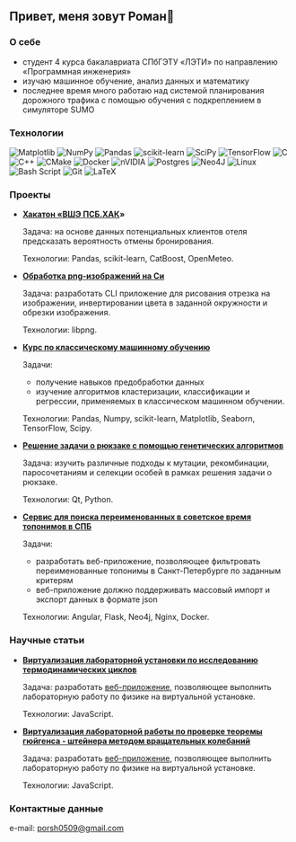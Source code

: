 ## Привет, меня зовут Роман👋

### О себе

* студент 4 курса бакалавриата СПбГЭТУ «ЛЭТИ» по направлению «Программная инженерия»
* изучаю машинное обучение, анализ данных и математику
* последнее время много работаю над системой планирования дорожного трафика с помощью обучения с подкреплением в симуляторе SUMO

### Технологии

![Matplotlib](https://img.shields.io/badge/Matplotlib-%23ffffff.svg?style=for-the-badge&logo=Matplotlib&logoColor=black) ![NumPy](https://img.shields.io/badge/numpy-%23013243.svg?style=for-the-badge&logo=numpy&logoColor=white) ![Pandas](https://img.shields.io/badge/pandas-%23150458.svg?style=for-the-badge&logo=pandas&logoColor=white) ![scikit-learn](https://img.shields.io/badge/scikit--learn-%23F7931E.svg?style=for-the-badge&logo=scikit-learn&logoColor=white) ![SciPy](https://img.shields.io/badge/SciPy-%230C55A5.svg?style=for-the-badge&logo=scipy&logoColor=%white) ![TensorFlow](https://img.shields.io/badge/TensorFlow-%23FF6F00.svg?style=for-the-badge&logo=TensorFlow&logoColor=white) ![C](https://img.shields.io/badge/c-%2300599C.svg?style=for-the-badge&logo=c&logoColor=white) ![C++](https://img.shields.io/badge/c++-%2300599C.svg?style=for-the-badge&logo=c%2B%2B&logoColor=white) ![CMake](https://img.shields.io/badge/CMake-%23008FBA.svg?style=for-the-badge&logo=cmake&logoColor=white) ![Docker](https://img.shields.io/badge/docker-%230db7ed.svg?style=for-the-badge&logo=docker&logoColor=white) ![nVIDIA](https://img.shields.io/badge/cuda-000000.svg?style=for-the-badge&logo=nVIDIA&logoColor=green) ![Postgres](https://img.shields.io/badge/postgres-%23316192.svg?style=for-the-badge&logo=postgresql&logoColor=white) ![Neo4J](https://img.shields.io/badge/Neo4j-008CC1?style=for-the-badge&logo=neo4j&logoColor=white) ![Linux](https://img.shields.io/badge/Linux-FCC624?style=for-the-badge&logo=linux&logoColor=black) ![Bash Script](https://img.shields.io/badge/bash_script-%23121011.svg?style=for-the-badge&logo=gnu-bash&logoColor=white) ![Git](https://img.shields.io/badge/git-%23F05033.svg?style=for-the-badge&logo=git&logoColor=white) ![LaTeX](https://img.shields.io/badge/latex-%23008080.svg?style=for-the-badge&logo=latex&logoColor=white)

### Проекты

* **[Хакатон «ВШЭ ПСБ.ХАК](https://drive.google.com/file/d/19SbdfF1Py_4Ao2e_k_4rfSwBoVpEYBn6/view?usp=sharing)»**

  Задача: на основе данных потенциальных клиентов отеля предсказать вероятность отмены бронирования.

  Технологии: Pandas, scikit-learn, CatBoost, OpenMeteo.

* **[Обработка png-изображений на Си](https://github.com/RomanPorshnev/image-processing)**

  Задача: разработать CLI приложение для рисования отрезка на изображении, инвертировании цвета в заданной окружности и обрезки изображения.

  Технологии: libpng.

* **[Курс по классическому машинному обучению](https://github.com/RomanPorshnev/classic-ml-course)**

  Задачи:
  - получение навыков предобработки данных
  - изучение алгоритмов кластеризации, классификации и регрессии, применяемых в классическом машинном обучении.

  Технологии: Pandas, Numpy, scikit-learn, Matplotlib, Seaborn, TensorFlow, Scipy.

* **[Решение задачи о рюкзаке с помощью генетических алгоритмов](https://github.com/RomanPorshnev/Summer_Practice)**

  Задача: изучить различные подходы к мутации, рекомбинации, паросочетаниям и селекции особей в рамках решения задачи о рюкзаке.

  Технологии: Qt, Python.
* **[Сервис для поиска переименованных в советское время топонимов в СПБ](https://github.com/RomanPorshnev/nosql2h24-rename)**

  Задачи:
  - разработать веб-приложение, позволяющее фильтровать переименованные топонимы в Санкт-Петербурге по заданным критерям
  - веб-приложение должно поддерживать массовый импорт и экспорт данных в формате json

  Технологии: Angular, Flask, Neo4j, Nginx, Docker.
  
### Научные статьи

* **[Виртуализация лабораторной установки по исследованию термодинамических циклов](https://nnb.etu.ru/assets/files/rezultaty/shkolniki/nnb-h_2022_tom-2.pdf)**

  Задача: разработать [веб-приложение](https://www.physicsleti.ru/VirtualLabs/Lab9t/), позволяющее выполнить лабораторную работу по физике на виртуальной установке.

  Технологии: JavaScript.
* **[Виртуализация лабораторной работы по проверке теоремы гюйгенса - штейнера методом вращательных колебаний](https://elibrary.ru/download/elibrary_49376080_50875680.pdf)**

  Задача: разработать [веб-приложение](https://physicsleti-lab4-mech.herokuapp.com), позволяющее выполнить лабораторную работу по физике на виртуальной установке.

  Технологии: JavaScript.

### Контактные данные

e-mail: porsh0509@gmail.com

